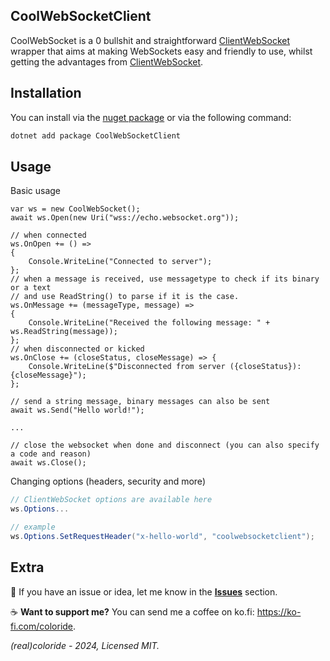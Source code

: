 ﻿## CoolWebSocketClient

CoolWebSocket is a 0 bullshit and straightforward [ClientWebSocket](https://learn.microsoft.com/en-us/dotnet/api/system.net.websockets.clientwebsocket) wrapper that aims at making WebSockets easy and friendly to use, whilst getting the advantages from [ClientWebSocket](https://learn.microsoft.com/en-us/dotnet/api/system.net.websockets.clientwebsocket).

## Installation

You can install via the [nuget package](https://www.nuget.org/packages/CoolWebSocketClient/) or via the following command: 

```bash
dotnet add package CoolWebSocketClient
```

## Usage

Basic usage

```
var ws = new CoolWebSocket();
await ws.Open(new Uri("wss://echo.websocket.org"));

// when connected
ws.OnOpen += () =>
{
    Console.WriteLine("Connected to server");
};
// when a message is received, use messagetype to check if its binary or a text
// and use ReadString() to parse if it is the case.
ws.OnMessage += (messageType, message) =>
{
    Console.WriteLine("Received the following message: " + ws.ReadString(message));
};
// when disconnected or kicked
ws.OnClose += (closeStatus, closeMessage) => {
    Console.WriteLine($"Disconnected from server ({closeStatus}): {closeMessage}");
};

// send a string message, binary messages can also be sent
await ws.Send("Hello world!");

...

// close the websocket when done and disconnect (you can also specify a code and reason)
await ws.Close();
```

Changing options (headers, security and more)

```cs
// ClientWebSocket options are available here
ws.Options...

// example
ws.Options.SetRequestHeader("x-hello-world", "coolwebsocketclient");
```

## Extra

🚀 If you have an issue or idea, let me know in the [**Issues**](https://github.com/realcoloride/CoolWebSocketClient/issues) section.

☕ **Want to support me?** You can send me a coffee on ko.fi: https://ko-fi.com/coloride. 

*(real)coloride - 2024, Licensed MIT.*